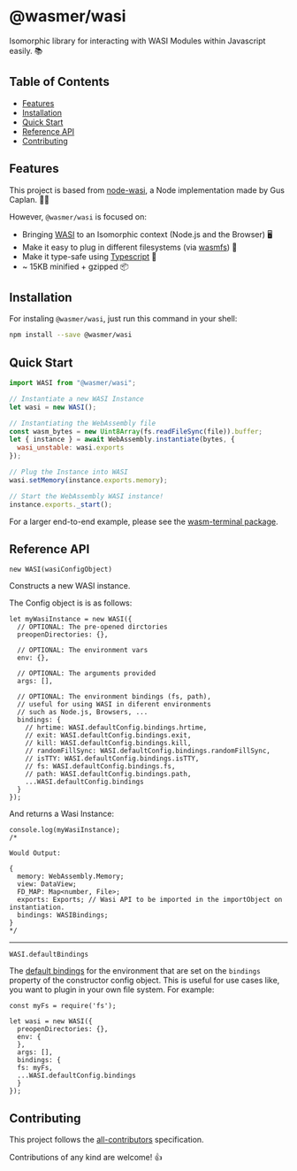 # @wasmer/wasi

Isomorphic library for interacting with WASI Modules within Javascript easily. 📚

## Table of Contents

- [Features](#features)
- [Installation](#installation)
- [Quick Start](#quick-start)
- [Reference API](#reference-api)
- [Contributing](#contributing)

## Features

This project is based from [node-wasi](https://github.com/devsnek/node-wasi), a Node implementation made by Gus Caplan. 🙏😄

However, `@wasmer/wasi` is focused on:

- Bringing [WASI](https://wasi.dev/) to an Isomorphic context (Node.js and the Browser) 🖥️
- Make it easy to plug in different filesystems (via [wasmfs](../wasmfs)) 📂
- Make it type-safe using [Typescript](http://www.typescriptlang.org/) 👷
- ~ 15KB minified + gzipped 📦

## Installation

For instaling `@wasmer/wasi`, just run this command in your shell:

```bash
npm install --save @wasmer/wasi
```

## Quick Start

```js
import WASI from "@wasmer/wasi";

// Instantiate a new WASI Instance
let wasi = new WASI();

// Instantiating the WebAssembly file
const wasm_bytes = new Uint8Array(fs.readFileSync(file)).buffer;
let { instance } = await WebAssembly.instantiate(bytes, {
  wasi_unstable: wasi.exports
});

// Plug the Instance into WASI
wasi.setMemory(instance.exports.memory);

// Start the WebAssembly WASI instance!
instance.exports._start();
```

For a larger end-to-end example, please see the [wasm-terminal package]('../wasm-terminal').

## Reference API

`new WASI(wasiConfigObject)`

Constructs a new WASI instance.

The Config object is is as follows:

```
let myWasiInstance = new WASI({
  // OPTIONAL: The pre-opened dirctories
  preopenDirectories: {},

  // OPTIONAL: The environment vars
  env: {},

  // OPTIONAL: The arguments provided
  args: [],

  // OPTIONAL: The environment bindings (fs, path),
  // useful for using WASI in diferent environments
  // such as Node.js, Browsers, ...
  bindings: {
    // hrtime: WASI.defaultConfig.bindings.hrtime,
    // exit: WASI.defaultConfig.bindings.exit,
    // kill: WASI.defaultConfig.bindings.kill,
    // randomFillSync: WASI.defaultConfig.bindings.randomFillSync,
    // isTTY: WASI.defaultConfig.bindings.isTTY,
    // fs: WASI.defaultConfig.bindings.fs,
    // path: WASI.defaultConfig.bindings.path,
    ...WASI.defaultConfig.bindings
  }
});
```

And returns a Wasi Instance:

```
console.log(myWasiInstance);
/*

Would Output:

{
  memory: WebAssembly.Memory;
  view: DataView;
  FD_MAP: Map<number, File>;
  exports: Exports; // Wasi API to be imported in the importObject on instantiation.
  bindings: WASIBindings;
}
*/

```

---

`WASI.defaultBindings`

The [default bindings](./lib/bindings) for the environment that are set on the `bindings` property of the constructor config object. This is useful for use cases like, you want to plugin in your own file system. For example:

```
const myFs = require('fs');

let wasi = new WASI({
  preopenDirectories: {},
  env: {
  },
  args: [],
  bindings: {
  fs: myFs,
  ...WASI.defaultConfig.bindings
  }
});
```

## Contributing

This project follows the [all-contributors](https://github.com/kentcdodds/all-contributors) specification.

Contributions of any kind are welcome! 👍
